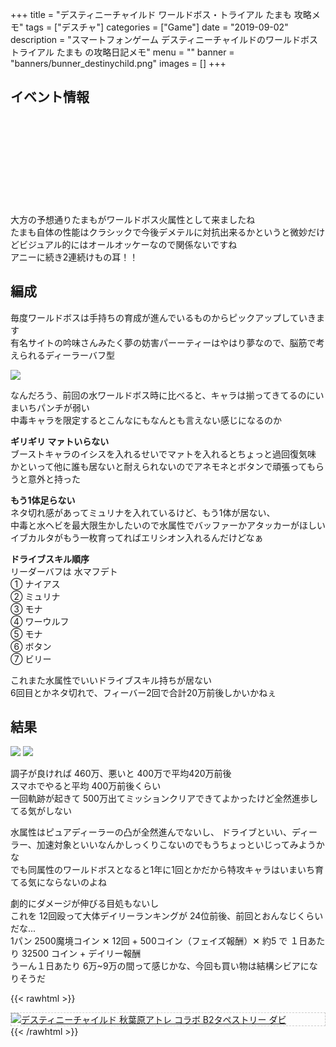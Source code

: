 +++
title = "デスティニーチャイルド ワールドボス・トライアル たまも 攻略メモ"
tags = ["デスチャ"]
categories = ["Game"]
date = "2019-09-02"
description = "スマートフォンゲーム デスティニーチャイルドのワールドボストライアル たまも の攻略日記メモ"
menu = ""
banner = "banners/bunner_destinychild.png"
images = []
+++

<!--more-->

## イベント情報  
<div class="iframely-embed"><div class="iframely-responsive" style="height: 140px; padding-bottom: 0;"><a href="http://destiny-child-blog.line.me/archives/20426785.html" data-iframely-url="//cdn.iframe.ly/ZCIQOam?iframe=card-small"></a></div></div><script async src="//cdn.iframe.ly/embed.js" charset="utf-8"></script>  

大方の予想通りたまもがワールドボス火属性として来ましたね  
たまも自体の性能はクラシックで今後デメテルに対抗出来るかというと微妙だけどビジュアル的にはオールオッケーなので関係ないですね  
アニーに続き2連続けもの耳！！  

## 編成
毎度ワールドボスは手持ちの育成が進んでいるものからピックアップしていきます  
有名サイトの吟味さんみたく夢の妨害パーーティーはやはり夢なので、脳筋で考えられるディーラーバフ型  

<img src="/images/2019/destiny-child-wb08/descha-01.png" />  

なんだろう、前回の水ワールドボス時に比べると、キャラは揃ってきてるのにいまいちパンチが弱い  
中毒キャラを限定するとこんなにもなんとも言えない感じになるのか  

**<i class="far fa-question-circle"></i> ギリギリ マァトいらない**  
ブーストキャラのイシスを入れるせいでマァトを入れるとちょっと過回復気味  
かといって他に誰も居ないと耐えられないのでアネモネとボタンで頑張ってもらうと意外と持った  

**<i class="far fa-question-circle"></i> もう1体足らない**  
ネタ切れ感があってミュリナを入れているけど、もう1体が居ない、  
中毒と水ヘビを最大限生かしたいので水属性でバッファーかアタッカーがほしい  
イブカルタがもう一枚育ってればエリシオン入れるんだけどなぁ

**<i class="far fa-question-circle"></i> ドライブスキル順序**  
リーダーバフは 水マフデト  
① ナイアス  
② ミュリナ  
③ モナ  
④ ワーウルフ  
⑤ モナ  
⑥ ボタン  
⑦ ビリー

これまた水属性でいいドライブスキル持ちが居ない  
6回目とかネタ切れで、フィーバー2回で合計20万前後しかいかねぇ  

## 結果
<img src="/images/2019/destiny-child-wb08/descha-03.png" />  
<img src="/images/2019/destiny-child-wb08/descha-02.png" />  

調子が良ければ 460万、悪いと 400万で平均420万前後  
スマホでやると平均 400万前後くらい  
一回軌跡が起きて 500万出てミッションクリアできてよかったけど全然進歩してる気がしない  

水属性はピュアディーラーの凸が全然進んでないし、
ドライブといい、ディーラー、加速対象といいなんかしっくりこないのでもうちょっといじってみようかな  
でも同属性のワールドボスとなると1年に1回とかだから特攻キャラはいまいち育てる気にならないのよね  


劇的にダメージが伸びる目処もないし  
これを 12回殴って大体デイリーランキングが 24位前後、前回とおんなじくらいだな...  
1パン 2500魔境コイン ✕ 12回 + 500コイン（フェイズ報酬）✕ 約5 で １日あたり 32500 コイン + デイリー報酬  
うーん１日あたり 6万~9万の間って感じかな、今回も買い物は結構シビアになりそうだ  

{{< rawhtml >}}
<div style="border: dashed 1px #ccc;">
<a href="http://www.amazon.co.jp/exec/obidos/ASIN/B07H3319GX/sinokyoufu-22/ref=nosim/" name="amazletlink" target="_blank"><img src="https://images-fe.ssl-images-amazon.com/images/I/51MxXwUpZWL._SL160_.jpg" alt="デスティニーチャイルド 秋葉原アトレ コラボ B2タペストリー ダビ" style="border: none;" /></a>
</div>
{{< /rawhtml >}}
